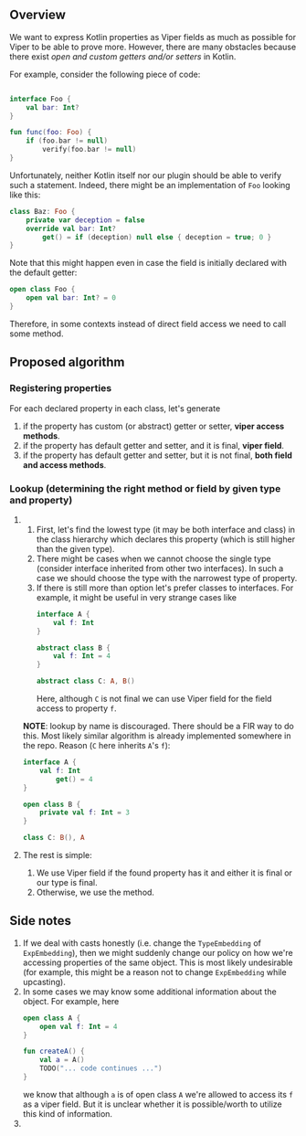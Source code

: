 ## Overview

We want to express Kotlin properties as Viper fields as much as possible
for Viper to be able to prove more.
However, there are many obstacles because there exist
_open and custom getters and/or setters_ in Kotlin.

For example, consider the following piece of code:
```kotlin

interface Foo {
    val bar: Int?
}

fun func(foo: Foo) {
    if (foo.bar != null)
        verify(foo.bar != null)
}
```

Unfortunately, neither Kotlin itself nor our plugin should be able to verify
such a statement. Indeed, there might be an implementation of `Foo` looking
like this:
```kotlin
class Baz: Foo {
    private var deception = false
    override val bar: Int?
        get() = if (deception) null else { deception = true; 0 }
}
```

Note that this might happen even in case the field is initially
declared with the default getter:

```kotlin
open class Foo {
    open val bar: Int? = 0
}
```

Therefore, in some contexts instead of direct field access we need to call
some method.

## Proposed algorithm

### Registering properties

For each declared property in each class, let's generate
1. if the property has custom (or abstract) getter or setter, __viper access methods__.
2. if the property has default getter and setter, and it is final, __viper field__.
3. if the property has default getter and setter, but it is not final, __both field and access methods__.

### Lookup (determining the right method or field by given type and property)

1. 1. First, let's find the lowest type (it may be both interface and class) 
in the class hierarchy which declares this property
(which is still higher than the given type).
   2. There might be cases when we cannot choose the single type 
(consider interface inherited from other two interfaces).
In such a case we should choose the type with the narrowest type of property.
   3. If there is still more than option let's prefer classes to interfaces.
For example, it might be useful in very strange cases like
       ```kotlin
       interface A {
           val f: Int
       }
       
       abstract class B {
           val f: Int = 4
       }
       
       abstract class C: A, B()
       ```
      Here, although `C` is not final we can use Viper field for the field access to property `f`.

    __NOTE__: lookup by name is discouraged. There should be a FIR way to do this.
Most likely similar algorithm is already implemented somewhere in the repo.
Reason (`C` here inherits `A`'s `f`):
    ```kotlin
    interface A {
        val f: Int
            get() = 4
    }

    open class B {
        private val f: Int = 3
    }

    class C: B(), A
    ```
2. The rest is simple:
   1. We use Viper field if the found property has it and either it is final or our type is final.
   2. Otherwise, we use the method.

## Side notes

1. If we deal with casts honestly (i.e. change the `TypeEmbedding` of `ExpEmbedding`),
then we might suddenly change our policy on how we're accessing properties of the same
object. This is most likely undesirable (for example, this might be a reason not to change
`ExpEmbedding` while upcasting).
2. In some cases we may know some additional information about the object.
For example, here
    ```kotlin
    open class A {
        open val f: Int = 4
    }
    
    fun createA() {
        val a = A()
        TODO("... code continues ...")
    }
    ```
    we know that although `a` is of open class `A` we're allowed to access its `f` as a viper field.
    But it is unclear whether it is possible/worth to utilize this kind of information.
3. 